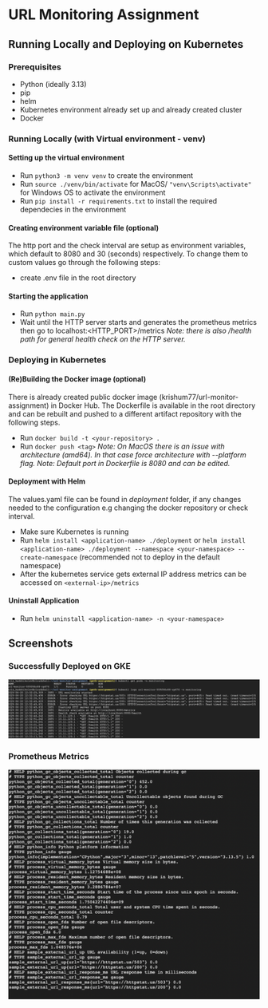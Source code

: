 # URL Monitoring Assignment

## Running Locally and Deploying on Kubernetes
### Prerequisites 
- Python (ideally 3.13)
- pip
- helm
- Kubernetes environment already set up and already created cluster
- Docker

### Running Locally (with Virtual environment - venv)
#### Setting up the virtual environment
- Run `python3 -m venv venv` to create the environment 
- Run `source ./venv/bin/activate` for MacOS/ `"venv\Scripts\activate"` for Windows OS to activate the environment
- Run `pip install -r requirements.txt` to install the required dependecies in the environment
#### Creating environment variable file (optional)
The http port and the check interval are setup as environment variables, which default to 8080 and 30 (seconds) respectively. To change them to custom values go through  the following steps:
- create .env file in the root directory
#### Starting the application
- Run `python main.py`
- Wait until the HTTP server starts and generates the prometheus metrics then go to localhost:<HTTP_PORT>/metrics
*Note: there is also /health path for general health check on the HTTP server.*
### Deploying in Kubernetes
#### (Re)Building the Docker image (optional)
There is already created public docker image (krishum77/url-monitor-assignment) in Docker Hub. The Dockerfile is available in the root directory and can be rebuilt and pushed to a different artifact repository with the following steps.
- Run `docker build -t <your-repository> .`
- Run `docker push <tag>`
*Note: On MacOS there is an issue with architecture (amd64). In that case force architecture with --platform flag.*
*Note: Default port in Dockerfile is 8080 and can be edited.*
#### Deployment with Helm
The values.yaml file can be found in *deployment* folder, if any changes needed to the configuration e.g changing the docker repository or check interval.
- Make sure Kubernetes is running
- Run `helm install <application-name> ./deployment` or `helm install <application-name> ./deployment --namespace <your-namespace> --create-namespace` (recommended not to deploy in the default namespace)
- After the kubernetes service gets external IP address metrics can be accessed on `<external-ip>/metrics`
#### Uninstall Application
- Run `helm uninstall <application-name> -n <your-namespace>`

## Screenshots
### Successfully Deployed on GKE
![Screenshot](assets/ScreenshotGKE.png)
### Prometheus Metrics 
![Screenshot](assets/ScreenshotMetrics.png)
  
